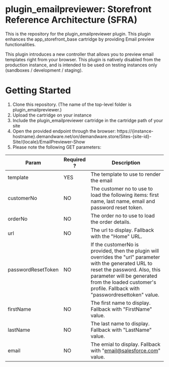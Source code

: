 # plugin_emailpreviewer: Storefront Reference Architecture (SFRA)

This is the repository for the plugin_emailpreviewer plugin. This plugin enhances the app_storefront_base cartridge by providing Email preview functionalities.

This plugin introduces a new controller that allows you to preview email templates right from your browser.
This plugin is natively disabled from the production instance, and is intended to be used on testing instances only (sandboxes / development / staging).

# Getting Started

1. Clone this repository. (The name of the top-level folder is plugin_emailpreviewer.)
2. Upload the cartridge on your instance
3. Include the plugin_emailpreviewer cartridge in the cartridge path of your site
4. Open the provided endpoint through the browser: https://{instance-hostname}.demandware.net/on/demandware.store/Sites-{site-id}-Site/{locale}/EmailPreviewer-Show
5. Please note the following GET parameters:

Param              | Required ? | Description
------------------ | -----------| --------------------------------
template           | YES        | The template to use to render the email
customerNo         | NO         | The customer no to use to load the following items: first name, last name, email and password reset token.
orderNo            | NO         | The order no to use to load the order details.
url                | NO         | The url to display. Fallback with the "Home" URL.
passwordResetToken | NO         | If the customerNo is provided, then the plugin will overrides the "url" parameter with the generated URL to reset the password. Also, this parameter will be generated from the loaded customer's profile. Fallback with "passwordresettoken" value.
firstName          | NO         | The first name to display. Fallback with "FirstName" value.
lastName           | NO         | The last name to display. Fallback with "LastName" value.
email              | NO         | The emial to display. Fallback with "email@salesforce.com" value.